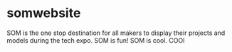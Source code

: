 # somwebsite
SOM is the one stop destination for all makers to display their projects and models during the tech expo.
SOM is fun!
SOM is cool.
COOl
